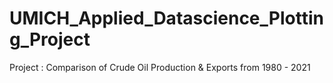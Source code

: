 # UMICH_Applied_Datascience_Plotting_Project
Project : Comparison of Crude Oil Production &amp; Exports from 1980 - 2021  


